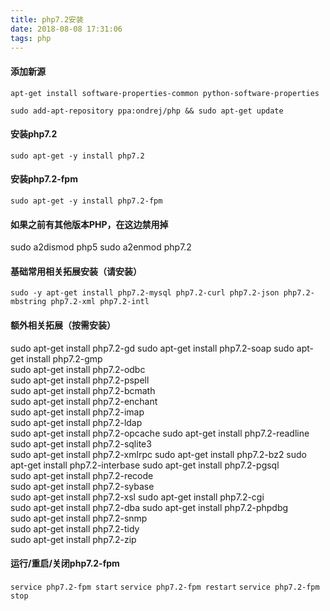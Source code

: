 ```yaml
---
title: php7.2安装
date: 2018-08-08 17:31:06
tags: php
---
```

#### 添加新源

`apt-get install software-properties-common python-software-properties`

`sudo add-apt-repository ppa:ondrej/php && sudo apt-get update`

#### 安装php7.2

`sudo apt-get -y install php7.2`

#### 安装php7.2-fpm

`sudo apt-get -y install php7.2-fpm`

#### 如果之前有其他版本PHP，在这边禁用掉
sudo a2dismod php5
sudo a2enmod php7.2

#### 基础常用相关拓展安装（请安装）

`sudo -y apt-get install php7.2-mysql php7.2-curl php7.2-json php7.2-mbstring php7.2-xml php7.2-intl`

#### 额外相关拓展（按需安装）
sudo apt-get install php7.2-gd
sudo apt-get install php7.2-soap
sudo apt-get install php7.2-gmp    
sudo apt-get install php7.2-odbc       
sudo apt-get install php7.2-pspell     
sudo apt-get install php7.2-bcmath   
sudo apt-get install php7.2-enchant    
sudo apt-get install php7.2-imap       
sudo apt-get install php7.2-ldap       
sudo apt-get install php7.2-opcache
sudo apt-get install php7.2-readline   
sudo apt-get install php7.2-sqlite3    
sudo apt-get install php7.2-xmlrpc
sudo apt-get install php7.2-bz2
sudo apt-get install php7.2-interbase
sudo apt-get install php7.2-pgsql      
sudo apt-get install php7.2-recode     
sudo apt-get install php7.2-sybase     
sudo apt-get install php7.2-xsl
sudo apt-get install php7.2-cgi        
sudo apt-get install php7.2-dba 
sudo apt-get install php7.2-phpdbg     
sudo apt-get install php7.2-snmp       
sudo apt-get install php7.2-tidy       
sudo apt-get install php7.2-zip

#### 运行/重启/关闭php7.2-fpm
`service php7.2-fpm start`
`service php7.2-fpm restart`
`service php7.2-fpm stop`